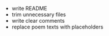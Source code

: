 - write README
- trim unnecessary files
- write clear comments
- replace poem texts with placeholders